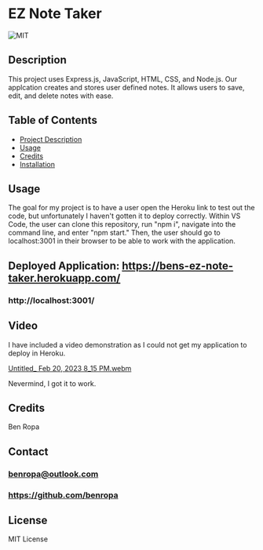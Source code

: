 # EZ Note Taker

![MIT](https://img.shields.io/badge/License-MIT-yellow.svg)

## Description
This project uses Express.js, JavaScript, HTML, CSS, and Node.js. Our applcation creates and stores user defined notes. It allows users to save, edit, and delete notes with ease.

## Table of Contents
- [Project Description](#Description)
- [Usage](#Usage)
- [Credits](#Credits)
- [Installation](#Installation)

## Usage
The goal for my project is to have a user open the Heroku link to test out the code, but unfortunately I haven't gotten it to deploy correctly. Within VS Code, the user can clone this repository, run "npm i", navigate into the command line, and enter "npm start." Then, the user should go to localhost:3001 in their browser to be able to work with the application. 

## Deployed Application: https://bens-ez-note-taker.herokuapp.com/

### http://localhost:3001/

## Video
I have included a video demonstration as I could not get my application to deploy in Heroku.

[Untitled_ Feb 20, 2023 8_15 PM.webm](https://user-images.githubusercontent.com/117046452/220230707-f4b28a39-2240-4ff9-a8da-b0b5e5fc6045.webm)

Nevermind, I got it to work.

## Credits
Ben Ropa

## Contact
### benropa@outlook.com
### https://github.com/benropa

## License
MIT License
